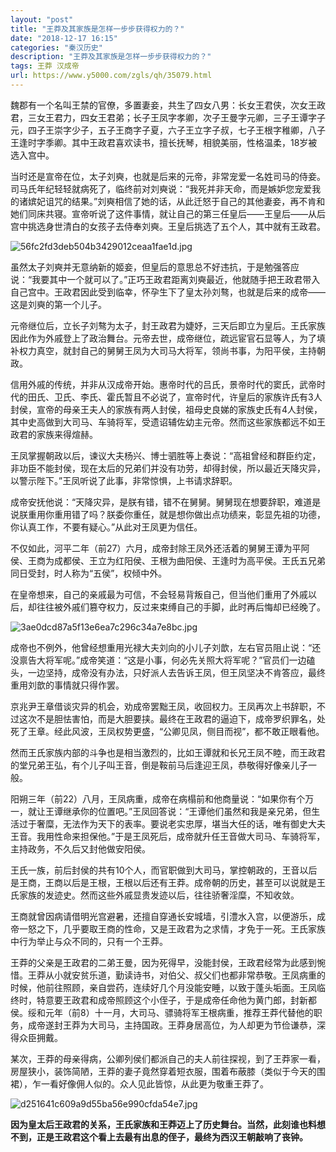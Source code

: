```yaml
---
layout: "post"
title: "王莽及其家族是怎样一步步获得权力的？"
date: "2018-12-17 16:15"
categories: "秦汉历史"
description: "王莽及其家族是怎样一步步获得权力的？"
tags: 王莽 汉成帝
url: https://www.y5000.com/zgls/qh/35079.html
---
```






魏郡有一个名叫王禁的官僚，多置妻妾，共生了四女八男：长女王君侠，次女王政君，三女王君力，四女王君弟；长子王凤字孝卿，次子王曼字元卿，三子王谭字子元，四子王崇字少子，五子王商字子夏，六子王立字子叔，七子王根字稚卿，八子王逢时字季卿。其中王政君喜欢读书，擅长抚琴，相貌美丽，性格温柔，18岁被选入宫中。

当时还是宣帝在位，太子刘奭，也就是后来的元帝，非常宠爱一名姓司马的侍妾。司马氏年纪轻轻就病死了，临终前对刘奭说：“我死并非天命，而是嫉妒您宠爱我的诸嫔妃诅咒的结果。”刘奭相信了她的话，从此迁怒于自己的其他妻妾，再不肯和她们同床共寝。宣帝听说了这件事情，就让自己的第三任皇后——王皇后——从后宫中挑选身世清白的女孩子去侍奉刘奭。王皇后挑选了五个人，其中就有王政君。

![56fc2fd3deb504b3429012ceaa1fae1d.jpg](https://img.y5000.com/uploads/allimg/181018/56fc2fd3deb504b3429012ceaa1fae1d.jpg)

虽然太子刘奭并无意纳新的姬妾，但皇后的意思总不好违抗，于是勉强答应说：“我要其中一个就可以了。”正巧王政君距离刘奭最近，他就随手把王政君带入自己宫中。王政君因此受到临幸，怀孕生下了皇太孙刘骜，也就是后来的成帝——这是刘奭的第一个儿子。

元帝继位后，立长子刘骜为太子，封王政君为婕妤，三天后即立为皇后。王氏家族因此作为外戚登上了政治舞台。元帝去世，成帝继位，疏远宦官石显等人，为了填补权力真空，就封自己的舅舅王凤为大司马大将军，领尚书事，为阳平侯，主持朝政。

信用外戚的传统，并非从汉成帝开始。惠帝时代的吕氏，景帝时代的窦氏，武帝时代的田氏、卫氏、李氏、霍氏暂且不必说了，宣帝时代，许皇后的家族许氏有3人封侯，宣帝的母亲王夫人的家族有两人封侯，祖母史良娣的家族史氏有4人封侯，其中史高做到大司马、车骑将军，受遗诏辅佐幼主元帝。然而这些家族都远不如王政君的家族来得煊赫。

王凤掌握朝政以后，谏议大夫杨兴、博士驷胜等上奏说：“高祖曾经和群臣约定，非功臣不能封侯，现在太后的兄弟们并没有功劳，却得封侯，所以最近天降灾异，以警示陛下。”王凤听说了此事，非常惊惧，上书请求辞职。

成帝安抚他说：“天降灾异，是朕有错，错不在舅舅。舅舅现在想要辞职，难道是说朕重用你重用错了吗？朕委你重任，就是想你做出点功绩来，彰显先祖的功德，你认真工作，不要有疑心。”从此对王凤更为信任。

不仅如此，河平二年（前27）六月，成帝封除王凤外还活着的舅舅王谭为平阿侯、王商为成都侯、王立为红阳侯、王根为曲阳侯、王逢时为高平侯。王氏五兄弟同日受封，时人称为“五侯”，权倾中外。

在皇帝想来，自己的亲戚最为可信，不会轻易背叛自己，但当他们重用了外戚以后，却往往被外戚们篡夺权力，反过来束缚自己的手脚，此时再后悔却已经晚了。

![3ae0dcd87a5f13e6ea7c296c34a7e8bc.jpg](https://img.y5000.com/uploads/allimg/181018/3ae0dcd87a5f13e6ea7c296c34a7e8bc.jpg)

成帝也不例外，他曾经想重用光禄大夫刘向的小儿子刘歆，左右官员阻止说：“还没禀告大将军呢。”成帝笑道：“这是小事，何必先关照大将军呢？”官员们一边磕头，一边坚持，成帝没有办法，只好派人去告诉王凤，但王凤坚决不肯答应，最终重用刘歆的事情就只得作罢。

京兆尹王章借谈灾异的机会，劝成帝罢黜王凤，收回权力。王凤再次上书辞职，不过这次不是胆怯害怕，而是大胆要挟。最终在王政君的逼迫下，成帝罗织罪名，处死了王章。经此风波，王凤权势更盛，“公卿见凤，侧目而视”，都不敢正眼看他。

然而王氏家族内部的斗争也是相当激烈的，比如王谭就和长兄王凤不睦，而王政君的堂兄弟王弘，有个儿子叫王音，倒是鞍前马后逢迎王凤，恭敬得好像亲儿子一般。

阳朔三年（前22）八月，王凤病重，成帝在病榻前和他商量说：“如果你有个万一，就让王谭继承你的位置吧。”王凤回答说：“王谭他们虽然和我是亲兄弟，但生活过于奢糜，无法作为天下的表率。要说老实忠厚，堪当大任的话，唯有御史大夫王音。我用性命来担保他。”于是王凤死后，成帝就升任王音做大司马、车骑将军，主持政务，不久后又封他做安阳侯。

王氏一族，前后封侯的共有10个人，而官职做到大司马，掌控朝政的，王音以后是王商，王商以后是王根，王根以后还有王莽。成帝朝的历史，甚至可以说就是王氏家族的发迹史。然而这些外戚显贵发迹以后，往往骄奢淫糜，不知收敛。

王商就曾因病请借明光宫避暑，还擅自穿通长安城墙，引澧水入宫，以便游乐，成帝一怒之下，几乎要取王商的性命，又是王政君为之求情，才免于一死。王氏家族中行为举止与众不同的，只有一个王莽。

王莽的父亲是王政君的二弟王曼，因为死得早，没能封侯，王政君经常为此感到惋惜。王莽从小就安贫乐道，勤读诗书，对伯父、叔父们也都非常恭敬。王凤病重的时候，他前往照顾，亲自尝药，连续好几个月没能安睡，以致于蓬头垢面。王凤临终时，特意要王政君和成帝照顾这个小侄子，于是成帝任命他为黄门郎，封新都侯。绥和元年（前8）十一月，大司马、骠骑将军王根病重，推荐王莽代替他的职务，成帝遂封王莽为大司马，主持国政。王莽身居高位，为人却更为节俭谦恭，深得众臣拥戴。

某次，王莽的母亲得病，公卿列侯们都派自己的夫人前往探视，到了王莽家一看，房屋狭小，装饰简陋，王莽的妻子竟然穿着短衣服，围着布蔽膝（类似于今天的围裙），乍一看好像佣人似的。众人见此皆惊，从此更为敬重王莽了。

![d251641c609a9d55ba56e990cfda54e7.jpg](https://img.y5000.com/uploads/allimg/181018/d251641c609a9d55ba56e990cfda54e7.jpg)

 **因为皇太后王政君的关系，王氏家族和王莽迈上了历史舞台。当然，此刻谁也料想不到，正是王政君这个看上去最有出息的侄子，最终为西汉王朝敲响了丧钟。**
